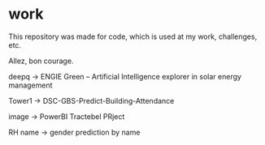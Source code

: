 # work

This repository was made for code, which is used at my work, challenges, etc.

Allez, bon courage.

deepq -> ENGIE Green – Artificial Intelligence explorer in solar energy management

Tower1 -> DSC-GBS-Predict-Building-Attendance

image -> PowerBI Tractebel PRject

RH name -> gender prediction by name


